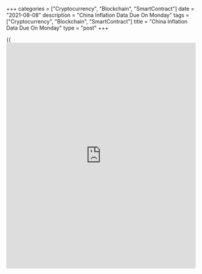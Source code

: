 +++
categories = ["Cryptocurrency", "Blockchain", "SmartContract"]
date = "2021-08-08"
description = "China Inflation Data Due On Monday"
tags = ["Cryptocurrency", "Blockchain", "SmartContract"]
title = "China Inflation Data Due On Monday"
type = "post"
+++

{{<iframe id="large-banner" src="https://www.bounty.group/#slide=14.0" width="100%" height="600" scrolling="no" style="border: 0px solid rgb(216, 221, 230); border-radius: 3px;">}}

China will on Monday release July figures for consumer and producer
prices, highlighting a modest day for Asia-Pacific economic activity.

Consumer prices are tipped to rise 0.2 percent on month and 0.8 percent
on year after slipping 04 percent on month and climbing 1.1 percent on
year in June. Producer prices are expected to hold steady, higher by 8.8
percent on year.

Australia will see its [business][1] inflation forecast for the third
quarter; in the preceding three months, the forecast was at 2.05
percent.

Indonesia will see July results for its consumer confidence index; in
June, the index score was 107.4.

Taiwan will release July figures for imports, exports and trade balance.
Imports are tipped to rise 35 percent on year, slowing from 42.3 percent
in June. Exports are called higher by an annual 29.5 percent, down from
35.1 percent in the previous month. The trade surplus is pegged at
%5.175 billion, up from $5.15 billion a month earlier.

Finally, the [markets][2] in Japan and Singapore are closed on Monday
for Mountain Day and National Day, respectively. They will re-open on
Tuesday.

For comments and feedback [contact](https://www.playgroundfx.com/contact/): editorial@rtt[news](https://www.letsplayfx.com/blog/forex-news-website/).com

[Economic News][3]

 **What parts of the world are seeing the best (and worst) economic
performances lately? Click[here][4] to check out our [Econ Scorecard][4]
and find out! See up-to-the-moment [ranking](https://www.playgroundfx.com/blog/crypto-exchange-ranking/)s for the best and worst
performers in [GDP][5], [unemployment rate][6], [inflation][4] and much
more.**

   1. www.rtt[news](https://www.letsplayfx.com/blog/forex-news-website/).com/Content/Business.aspx
   2. www.rtt[news](https://www.letsplayfx.com/blog/forex-news-website/).com/Content/Markets.aspx
   3. www.rtt[news](https://www.letsplayfx.com/blog/forex-news-website/).com/Content/EconomicNews.aspx
   4. www.rtt[news](https://www.letsplayfx.com/blog/forex-news-website/).com/economic-scorecard/world-rank/CPI/highest-performance.aspx
   5. www.rtt[news](https://www.letsplayfx.com/blog/forex-news-website/).com/economic-scorecard/world-rank/GDP/highest-performance.aspx
   6. www.rtt[news](https://www.letsplayfx.com/blog/forex-news-website/).com/economic-scorecard/world-rank/unemployment-rate/lowest-performance.aspx